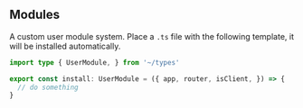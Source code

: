 ## Modules

A custom user module system. Place a `.ts` file with the following template, it will be installed automatically.

```ts
import type { UserModule, } from '~/types'

export const install: UserModule = ({ app, router, isClient, }) => {
  // do something
}
```
